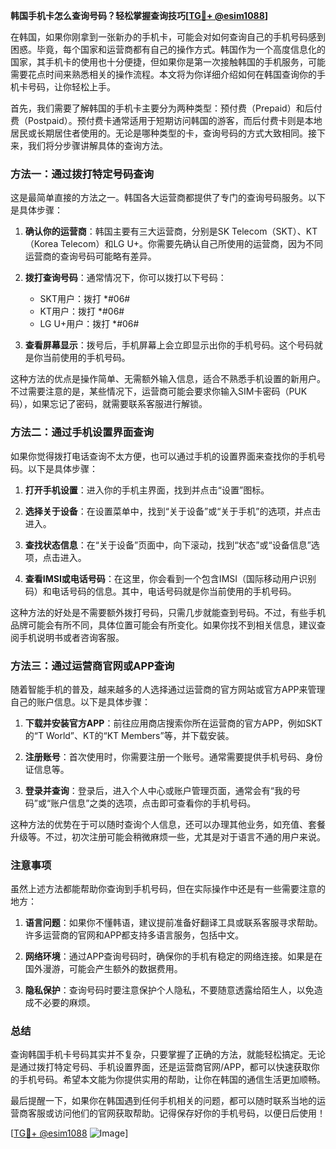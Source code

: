**韩国手机卡怎么查询号码？轻松掌握查询技巧[[TG💪+ @esim1088](https://t.me/s/esim1088)]**

在韩国，如果你刚拿到一张新办的手机卡，可能会对如何查询自己的手机号码感到困惑。毕竟，每个国家和运营商都有自己的操作方式。韩国作为一个高度信息化的国家，其手机卡的使用也十分便捷，但如果你是第一次接触韩国的手机服务，可能需要花点时间来熟悉相关的操作流程。本文将为你详细介绍如何在韩国查询你的手机卡号码，让你轻松上手。

首先，我们需要了解韩国的手机卡主要分为两种类型：预付费（Prepaid）和后付费（Postpaid）。预付费卡通常适用于短期访问韩国的游客，而后付费卡则是本地居民或长期居住者使用的。无论是哪种类型的卡，查询号码的方式大致相同。接下来，我们将分步骤讲解具体的查询方法。

### 方法一：通过拨打特定号码查询

这是最简单直接的方法之一。韩国各大运营商都提供了专门的查询号码服务。以下是具体步骤：

1. **确认你的运营商**：韩国主要有三大运营商，分别是SK Telecom（SKT）、KT（Korea Telecom）和LG U+。你需要先确认自己所使用的运营商，因为不同运营商的查询号码可能略有差异。
   
2. **拨打查询号码**：通常情况下，你可以拨打以下号码：
   - SKT用户：拨打 *#06#
   - KT用户：拨打 *#06#
   - LG U+用户：拨打 *#06#

3. **查看屏幕显示**：拨号后，手机屏幕上会立即显示出你的手机号码。这个号码就是你当前使用的手机号码。

这种方法的优点是操作简单、无需额外输入信息，适合不熟悉手机设置的新用户。不过需要注意的是，某些情况下，运营商可能会要求你输入SIM卡密码（PUK码），如果忘记了密码，就需要联系客服进行解锁。

### 方法二：通过手机设置界面查询

如果你觉得拨打电话查询不太方便，也可以通过手机的设置界面来查找你的手机号码。以下是具体步骤：

1. **打开手机设置**：进入你的手机主界面，找到并点击“设置”图标。

2. **选择关于设备**：在设置菜单中，找到“关于设备”或“关于手机”的选项，并点击进入。

3. **查找状态信息**：在“关于设备”页面中，向下滚动，找到“状态”或“设备信息”选项，点击进入。

4. **查看IMSI或电话号码**：在这里，你会看到一个包含IMSI（国际移动用户识别码）和电话号码的信息。其中，电话号码就是你当前使用的手机号码。

这种方法的好处是不需要额外拨打号码，只需几步就能查到号码。不过，有些手机品牌可能会有所不同，具体位置可能会有所变化。如果你找不到相关信息，建议查阅手机说明书或者咨询客服。

### 方法三：通过运营商官网或APP查询

随着智能手机的普及，越来越多的人选择通过运营商的官方网站或官方APP来管理自己的账户信息。以下是具体步骤：

1. **下载并安装官方APP**：前往应用商店搜索你所在运营商的官方APP，例如SKT的“T World”、KT的“KT Members”等，并下载安装。

2. **注册账号**：首次使用时，你需要注册一个账号。通常需要提供手机号码、身份证信息等。

3. **登录并查询**：登录后，进入个人中心或账户管理页面，通常会有“我的号码”或“账户信息”之类的选项，点击即可查看你的手机号码。

这种方法的优势在于可以随时查询个人信息，还可以办理其他业务，如充值、套餐升级等。不过，初次注册可能会稍微麻烦一些，尤其是对于语言不通的用户来说。

### 注意事项

虽然上述方法都能帮助你查询到手机号码，但在实际操作中还是有一些需要注意的地方：

1. **语言问题**：如果你不懂韩语，建议提前准备好翻译工具或联系客服寻求帮助。许多运营商的官网和APP都支持多语言服务，包括中文。

2. **网络环境**：通过APP查询号码时，确保你的手机有稳定的网络连接。如果是在国外漫游，可能会产生额外的数据费用。

3. **隐私保护**：查询号码时要注意保护个人隐私，不要随意透露给陌生人，以免造成不必要的麻烦。

### 总结

查询韩国手机卡号码其实并不复杂，只要掌握了正确的方法，就能轻松搞定。无论是通过拨打特定号码、手机设置界面，还是运营商官网/APP，都可以快速获取你的手机号码。希望本文能为你提供实用的帮助，让你在韩国的通信生活更加顺畅。

最后提醒一下，如果你在韩国遇到任何手机相关的问题，都可以随时联系当地的运营商客服或访问他们的官网获取帮助。记得保存好你的手机号码，以便日后使用！

[[TG💪+ @esim1088](https://t.me/s/esim1088) ![Image](https://i.postimg.cc/4NQfJmqS/Snipaste-2025-05-13-00-14-12.png)]